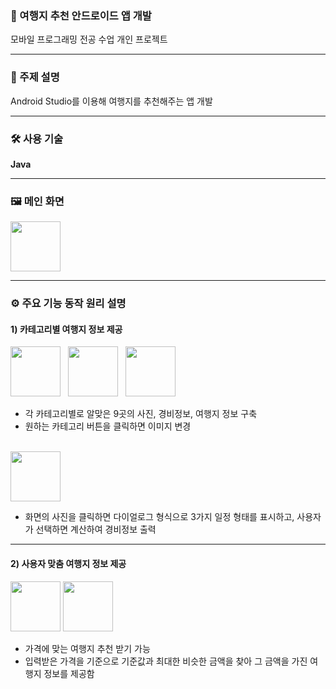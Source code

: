 ### 🎇 여행지 추천 안드로이드 앱 개발  
모바일 프로그래밍 전공 수업 개인 프로젝트 

---

### 📌 주제 설명  
Android Studio를 이용해 여행지를 추천해주는 앱 개발

---

### 🛠️ 사용 기술  
**Java**

---

### 🖼️ 메인 화면  

<img src="https://github.com/user-attachments/assets/da267625-0d50-40f7-aa31-d684c40c32a4" style="height:80px;" />

---

### ⚙️ 주요 기능 동작 원리 설명  

#### 1) 카테고리별 여행지 정보 제공  

<p>
  <img src="https://github.com/user-attachments/assets/3d01b2ba-75c1-4acb-b3f2-3175589e16dc" style="height:80px; margin-right:8px;" />
  <img src="https://github.com/user-attachments/assets/a5361ec5-da45-47c9-997b-a13be0b718d0" style="height:80px; margin-right:8px;" />
  <img src="https://github.com/user-attachments/assets/5ea68ada-b3e3-4abc-a107-df3b697016f3" style="height:80px;" />
</p>

- 각 카테고리별로 알맞은 9곳의 사진, 경비정보, 여행지 정보 구축  
- 원하는 카테고리 버튼을 클릭하면 이미지 변경

<br>

<img src="https://github.com/user-attachments/assets/9ad601df-5de0-4778-8e05-48ef62426f44" style="height:80px;" />

- 화면의 사진을 클릭하면 다이얼로그 형식으로 3가지 일정 형태를 표시하고, 사용자가 선택하면 계산하여 경비정보 출력

---

#### 2) 사용자 맞춤 여행지 정보 제공  

<img src="https://github.com/user-attachments/assets/a71bde31-5282-4a54-8da7-24953a6f71b9" style="height:80px;" />
<img src="https://github.com/user-attachments/assets/a3d78cd6-389b-4642-b957-574e61a13a09" style="height:80px;" />

- 가격에 맞는 여행지 추천 받기 가능  
- 입력받은 가격을 기준으로 기준값과 최대한 비슷한 금액을 찾아 그 금액을 가진 여행지 정보를 제공함
